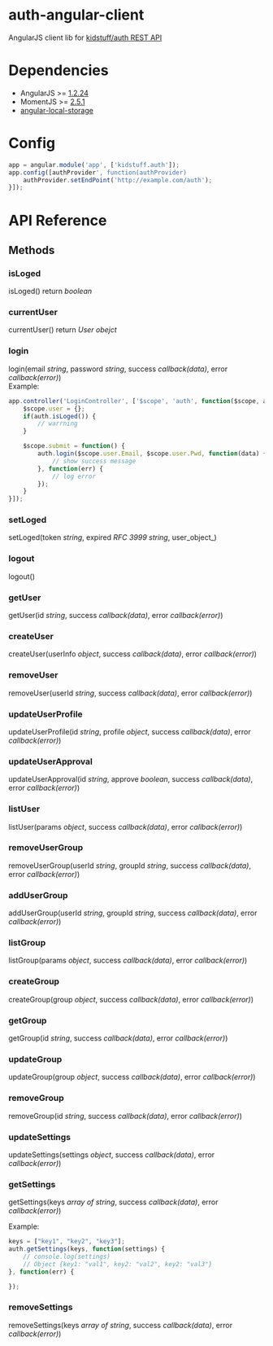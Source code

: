 auth-angular-client
===================

AngularJS client lib for [kidstuff/auth REST API](https://github.com/kidstuff/auth)


Dependencies
====
* AngularJS >= [1.2.24](http://ajax.googleapis.com/ajax/libs/angularjs/1.2.24/angular.js)
* MomentJS >= [2.5.1](http://cdnjs.cloudflare.com/ajax/libs/moment.js/2.5.1/moment.min.js)
* [angular-local-storage](https://github.com/grevory/angular-local-storage)

Config
====
```js
app = angular.module('app', ['kidstuff.auth']);
app.config([authProvider', function(authProvider) 
	authProvider.setEndPoint('http://example.com/auth');
}]);
```

API Reference
====
## Methods
### isLoged
isLoged() return _boolean_

### currentUser
currentUser() return _User obejct_

### login
login(email _string_, password _string_, success _callback(data)_, error _callback(error)_)  
Example:
```js
app.controller('LoginController', ['$scope', 'auth', function($scope, auth) {
	$scope.user = {};
	if(auth.isLoged()) {
		// warrning
	}

	$scope.submit = function() {
		auth.login($scope.user.Email, $scope.user.Pwd, function(data) {
			// show success message
		}, function(err) {
			// log error
		});
	}
}]);
``` 

### setLoged
setLoged(token _string_, expired _RFC 3999 string_, user_object_)

### logout
logout()

### getUser
getUser(id _string_, success _callback(data)_, error _callback(error)_)

### createUser
createUser(userInfo _object_, success _callback(data)_, error _callback(error)_)

### removeUser
removeUser(userId _string_, success _callback(data)_, error _callback(error)_)

### updateUserProfile
updateUserProfile(id _string_, profile _object_, success _callback(data)_, error _callback(error)_)

### updateUserApproval
updateUserApproval(id _string_, approve _boolean_, success _callback(data)_, error _callback(error)_)

### listUser
listUser(params _object_, success _callback(data)_, error _callback(error)_)

### removeUserGroup
removeUserGroup(userId _string_, groupId _string_, success _callback(data)_, error _callback(error)_)

### addUserGroup
addUserGroup(userId _string_, groupId _string_, success _callback(data)_, error _callback(error)_)

### listGroup
listGroup(params _object_, success _callback(data)_, error _callback(error)_)

### createGroup
createGroup(group _object_, success _callback(data)_, error _callback(error)_)

### getGroup
getGroup(id _string_, success _callback(data)_, error _callback(error)_)

### updateGroup
updateGroup(group _object_, success _callback(data)_, error _callback(error)_)

### removeGroup
removeGroup(id _string_, success _callback(data)_, error _callback(error)_)

### updateSettings
updateSettings(settings _object_, success _callback(data)_, error _callback(error)_)

### getSettings
getSettings(keys _array of string_, success _callback(data)_, error _callback(error)_)  

Example:
```js
keys = ["key1", "key2", "key3"];
auth.getSettings(keys, function(settings) {
	// console.log(settings)
	// Object {key1: "val1", key2: "val2", key2: "val3"}
}, function(err) {

});
```

### removeSettings
removeSettings(keys _array of string_, success _callback(data)_, error _callback(error)_)